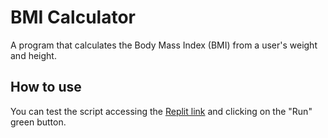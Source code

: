 # BMI Calculator
A program that calculates the Body Mass Index (BMI) from a user's weight and height.

## How to use
You can test the script accessing the [Replit link](https://replit.com/@LukCnt/bmi-calculator?v=1) and clicking on the "Run" green button.
